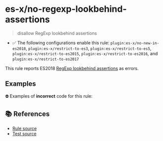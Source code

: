 # es-x/no-regexp-lookbehind-assertions
> disallow RegExp lookbehind assertions

- ✅ The following configurations enable this rule: `plugin:es-x/no-new-in-es2018`, `plugin:es-x/restrict-to-es3`, `plugin:es-x/restrict-to-es5`, `plugin:es-x/restrict-to-es2015`, `plugin:es-x/restrict-to-es2016`, and `plugin:es-x/restrict-to-es2017`

This rule reports ES2018 [RegExp lookbehind assertions](https://github.com/tc39/proposal-regexp-lookbehind#readme) as errors.

## Examples

⛔ Examples of **incorrect** code for this rule:

<eslint-playground type="bad" code="/*eslint es-x/no-regexp-lookbehind-assertions: error */
const r1 = /(?<=a)b/
const r2 = /(?<!a)b/
" />

## 📚 References

- [Rule source](https://github.com/ota-meshi/eslint-plugin-es-x/blob/master/lib/rules/no-regexp-lookbehind-assertions.js)
- [Test source](https://github.com/ota-meshi/eslint-plugin-es-x/blob/master/tests/lib/rules/no-regexp-lookbehind-assertions.js)
